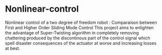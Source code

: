 # Nonlinear-control
Nonlinear control of a two degree of freedom robot : Comparaison between First and Higher Order Sliding Mode Control
This project aims to enlighten the advantage of Super-Twisting algorithm in completely removing chattering produced by the discontinous part of the control signal which spell disaster consequences of the actuator at worse and increasing losses at best.
